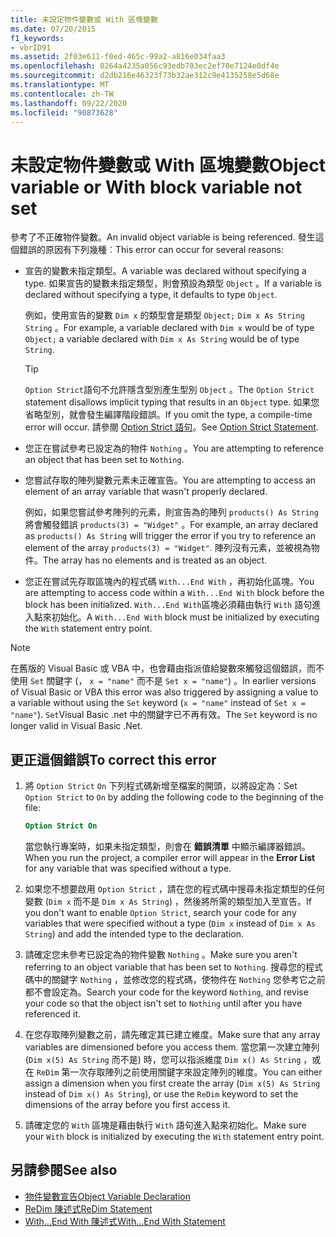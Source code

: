 ```yaml
---
title: 未設定物件變數或 With 區塊變數
ms.date: 07/20/2015
f1_keywords:
- vbrID91
ms.assetid: 2f03e611-f0ed-465c-99a2-a816e034faa3
ms.openlocfilehash: 0264a4235a056c93edb703ec2ef70e7124e0df4e
ms.sourcegitcommit: d2db216e46323f73b32ae312c9e4135258e5d68e
ms.translationtype: MT
ms.contentlocale: zh-TW
ms.lasthandoff: 09/22/2020
ms.locfileid: "90873628"
---
```

# <a name="object-variable-or-with-block-variable-not-set"></a><span data-ttu-id="8f152-102">未設定物件變數或 With 區塊變數</span><span class="sxs-lookup"><span data-stu-id="8f152-102">Object variable or With block variable not set</span></span>

<span data-ttu-id="8f152-103">參考了不正確物件變數。</span><span class="sxs-lookup"><span data-stu-id="8f152-103">An invalid object variable is being referenced.</span></span>   <span data-ttu-id="8f152-104">發生這個錯誤的原因有下列幾種︰</span><span class="sxs-lookup"><span data-stu-id="8f152-104">This error can occur for several reasons:</span></span>

- <span data-ttu-id="8f152-105">宣告的變數未指定類型。</span><span class="sxs-lookup"><span data-stu-id="8f152-105">A variable was declared without specifying a type.</span></span> <span data-ttu-id="8f152-106">如果宣告的變數未指定類型，則會預設為類型 `Object` 。</span><span class="sxs-lookup"><span data-stu-id="8f152-106">If a variable is declared without specifying a type, it defaults to type `Object`.</span></span>

    <span data-ttu-id="8f152-107">例如，使用宣告的變數 `Dim x` 的類型會是類型 `Object;` `Dim x As String` `String` 。</span><span class="sxs-lookup"><span data-stu-id="8f152-107">For example, a variable declared with `Dim x` would be of type `Object;` a variable declared with `Dim x As String` would be of type `String`.</span></span>

    > [!TIP]
    > <span data-ttu-id="8f152-108">`Option Strict`語句不允許隱含型別產生型別 `Object` 。</span><span class="sxs-lookup"><span data-stu-id="8f152-108">The `Option Strict` statement disallows implicit typing that results in an `Object` type.</span></span> <span data-ttu-id="8f152-109">如果您省略型別，就會發生編譯階段錯誤。</span><span class="sxs-lookup"><span data-stu-id="8f152-109">If you omit the type, a compile-time error will occur.</span></span> <span data-ttu-id="8f152-110">請參閱 [Option Strict 語句](../statements/option-strict-statement.md)。</span><span class="sxs-lookup"><span data-stu-id="8f152-110">See [Option Strict Statement](../statements/option-strict-statement.md).</span></span>

- <span data-ttu-id="8f152-111">您正在嘗試參考已設定為的物件 `Nothing` 。</span><span class="sxs-lookup"><span data-stu-id="8f152-111">You are attempting to reference an object that has been set to `Nothing`.</span></span>

- <span data-ttu-id="8f152-112">您嘗試存取的陣列變數元素未正確宣告。</span><span class="sxs-lookup"><span data-stu-id="8f152-112">You are attempting to access an element of an array variable that wasn't properly declared.</span></span>

    <span data-ttu-id="8f152-113">例如，如果您嘗試參考陣列的元素，則宣告為的陣列 `products() As String` 將會觸發錯誤 `products(3) = "Widget"` 。</span><span class="sxs-lookup"><span data-stu-id="8f152-113">For example, an array declared as `products() As String` will trigger the error if you try to reference an element of the array `products(3) = "Widget"`.</span></span> <span data-ttu-id="8f152-114">陣列沒有元素，並被視為物件。</span><span class="sxs-lookup"><span data-stu-id="8f152-114">The array has no elements and is treated as an object.</span></span>

- <span data-ttu-id="8f152-115">您正在嘗試先存取區塊內的程式碼 `With...End With` ，再初始化區塊。</span><span class="sxs-lookup"><span data-stu-id="8f152-115">You are attempting to access code within a `With...End With` block before the block has been initialized.</span></span>   <span data-ttu-id="8f152-116">`With...End With`區塊必須藉由執行 `With` 語句進入點來初始化。</span><span class="sxs-lookup"><span data-stu-id="8f152-116">A `With...End With` block must be initialized by executing the `With` statement entry point.</span></span>

> [!NOTE]
> <span data-ttu-id="8f152-117">在舊版的 Visual Basic 或 VBA 中，也會藉由指派值給變數來觸發這個錯誤，而不使用 `Set` 關鍵字 (， `x = "name"` 而不是 `Set x = "name"`) 。</span><span class="sxs-lookup"><span data-stu-id="8f152-117">In earlier versions of Visual Basic or VBA this error was also triggered by assigning a value to a variable without using the `Set` keyword (`x = "name"` instead of `Set x = "name"`).</span></span> <span data-ttu-id="8f152-118">`Set`Visual Basic .net 中的關鍵字已不再有效。</span><span class="sxs-lookup"><span data-stu-id="8f152-118">The `Set` keyword is no longer valid in Visual Basic .Net.</span></span>

## <a name="to-correct-this-error"></a><span data-ttu-id="8f152-119">更正這個錯誤</span><span class="sxs-lookup"><span data-stu-id="8f152-119">To correct this error</span></span>

1. <span data-ttu-id="8f152-120">將 `Option Strict` `On` 下列程式碼新增至檔案的開頭，以將設定為：</span><span class="sxs-lookup"><span data-stu-id="8f152-120">Set `Option Strict` to `On` by adding the following code to the beginning of the file:</span></span>

    ```vb
    Option Strict On
    ```

    <span data-ttu-id="8f152-121">當您執行專案時，如果未指定類型，則會在 **錯誤清單** 中顯示編譯器錯誤。</span><span class="sxs-lookup"><span data-stu-id="8f152-121">When you run the project, a compiler error will appear in the **Error List** for any variable that was specified without a type.</span></span>

2. <span data-ttu-id="8f152-122">如果您不想要啟用 `Option Strict` ，請在您的程式碼中搜尋未指定類型的任何變數 (`Dim x` 而不是 `Dim x As String`) ，然後將所需的類型加入至宣告。</span><span class="sxs-lookup"><span data-stu-id="8f152-122">If you don't want to enable `Option Strict`, search your code for any variables that were specified without a type (`Dim x` instead of `Dim x As String`) and add the intended type to the declaration.</span></span>

3. <span data-ttu-id="8f152-123">請確定您未參考已設定為的物件變數 `Nothing` 。</span><span class="sxs-lookup"><span data-stu-id="8f152-123">Make sure you aren't referring to  an object variable that has been set to `Nothing`.</span></span>  <span data-ttu-id="8f152-124">搜尋您的程式碼中的關鍵字 `Nothing` ，並修改您的程式碼，使物件在 `Nothing` 您參考它之前都不會設定為。</span><span class="sxs-lookup"><span data-stu-id="8f152-124">Search your code for the keyword `Nothing`, and revise your code so that the object isn't set to `Nothing` until after you have referenced it.</span></span>

4. <span data-ttu-id="8f152-125">在您存取陣列變數之前，請先確定其已建立維度。</span><span class="sxs-lookup"><span data-stu-id="8f152-125">Make sure that any array  variables are dimensioned before you access them.</span></span> <span data-ttu-id="8f152-126">當您第一次建立陣列 (`Dim x(5) As String` 而不是) 時，您可以指派維度 `Dim x() As String` ，或在 `ReDim` 第一次存取陣列之前使用關鍵字來設定陣列的維度。</span><span class="sxs-lookup"><span data-stu-id="8f152-126">You can either assign a dimension when you first create the array (`Dim x(5) As String` instead of `Dim x() As String`), or use the `ReDim` keyword to set the dimensions of the array before you first access it.</span></span>

5. <span data-ttu-id="8f152-127">請確定您的 `With` 區塊是藉由執行 `With` 語句進入點來初始化。</span><span class="sxs-lookup"><span data-stu-id="8f152-127">Make sure your `With` block is initialized by executing the `With` statement entry point.</span></span>

## <a name="see-also"></a><span data-ttu-id="8f152-128">另請參閱</span><span class="sxs-lookup"><span data-stu-id="8f152-128">See also</span></span>

- [<span data-ttu-id="8f152-129">物件變數宣告</span><span class="sxs-lookup"><span data-stu-id="8f152-129">Object Variable Declaration</span></span>](../../programming-guide/language-features/variables/object-variable-declaration.md)
- [<span data-ttu-id="8f152-130">ReDim 陳述式</span><span class="sxs-lookup"><span data-stu-id="8f152-130">ReDim Statement</span></span>](../statements/redim-statement.md)
- [<span data-ttu-id="8f152-131">With...End With 陳述式</span><span class="sxs-lookup"><span data-stu-id="8f152-131">With...End With Statement</span></span>](../statements/with-end-with-statement.md)
